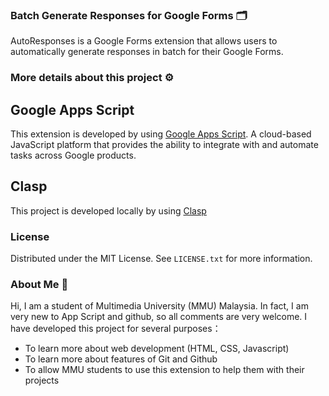 ### Batch Generate Responses for Google Forms 🗂
AutoResponses is a Google Forms extension that allows users to automatically generate responses in batch for their Google Forms.

### More details about this project ⚙

## Google Apps Script
This extension is developed by using [Google Apps Script](https://developers.google.com/apps-script/). A cloud-based JavaScript platform that provides the ability to integrate with and automate tasks across Google products.

## Clasp
This project is developed locally by using [Clasp](https://github.com/google/clasp)

### License

Distributed under the MIT License. See `LICENSE.txt` for more information.

### About Me 👏
Hi, I am a student of Multimedia University (MMU) Malaysia. In fact, I am very new to App Script and github, so all comments are very welcome. I have developed this project for several purposes：

* To learn more about web development (HTML, CSS, Javascript)
* To learn more about features of Git and Github
* To allow MMU students to use this extension to help them with their projects